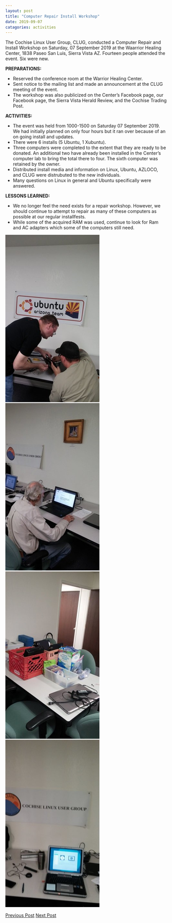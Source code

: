 ```yaml
---
layout: post
title: "Computer Repair Install Workshop"
date: 2019-09-07
catagories: activities
---
```


The Cochise Linux User Group, CLUG, conducted a Computer Repair and Install Workshop on Saturday, 07 September 2019 at the Waarrior Healing Center, 1838 Paseo San Luis, Sierra Vista AZ.  Fourteen people attended the event.  Six were new.


**PREPARATIONS:**

 * Reserved the conference room at the Warrior Healing Center.
 * Sent notice to the mailing list and made an announcement at the CLUG meeting of the event.
 * The workshop was also publicized on the Center’s Facebook page, our Facebook page, the Sierra Vista Herald Review, and the Cochise Trading Post.

**ACTIVITIES:**

 * The event was held from 1000-1500 on Saturday 07 September 2019.  We had initially planned on only four hours but it ran over because of an on going install and updates.
 * There were 6 installs (5 Ubuntu, 1 Xubuntu).
 * Three computers were completed to the extent that they are ready to be donated.  An additional two have already been installed in the Center’s computer lab to bring the total there to four. The sixth computer was retained by the owner.
 * Distributed install media and information on Linux, Ubuntu, AZLOCO, and CLUG were distrubuted to the new individuals.
 * Many questions on Linux in general and Ubuntu specifically were answered.

**LESSONS LEARNED:**

 * We no longer feel the need exists for a repair workshop.  However, we should continue to attempt to repair as many of these computers as possible at our regular installfests.
 * While some of the acquired RAM was used, continue to look for Ram and AC adapters which some of the computers still need.

![alt text](https://raw.githubusercontent.com/CochiseLinuxUsersGroup/CochiseLinuxUsersGroup.github.io/master/images/rsz_sv_installfest_2019-09-07_1.jpg)
![alt text](https://raw.githubusercontent.com/CochiseLinuxUsersGroup/CochiseLinuxUsersGroup.github.io/master/images/rsz_sv_installfest_2019-09-07_2.jpg)
![alt text](https://raw.githubusercontent.com/CochiseLinuxUsersGroup/CochiseLinuxUsersGroup.github.io/master/images/rsz_sv_installfest_2019-09-07_3.jpg)
![alt text](https://raw.githubusercontent.com/CochiseLinuxUsersGroup/CochiseLinuxUsersGroup.github.io/master/images/rsz_sv_installfest_2019-09-07_4.jpg)


<footer>
<a href="http://cochiselinuxusergroup.org/activities/IntroductionToLinuxPresentation_2019-08-29" class="post-prev">Previous Post</a>
<a href="http://cochiselinuxusergroup.org/activities/ComputerRepairInstallWorkshop_2019-09-07" class="post-next">Next Post</a>
  </footer>
 
